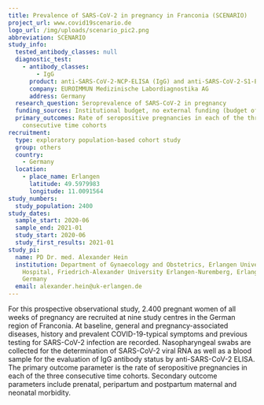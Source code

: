 ```yaml
---
title: Prevalence of SARS-CoV-2 in pregnancy in Franconia (SCENARIO)
project_url: www.covid19scenario.de
logo_url: /img/uploads/scenario_pic2.png
abbreviation: SCENARIO
study_info:
  tested_antibody_classes: null
  diagnostic_test:
    - antibody_classes:
        - IgG
      product: anti-SARS-CoV-2-NCP-ELISA (IgG) and anti-SARS-CoV-2-S1-ELISA (IgG)
      company: EUROIMMUN Medizinische Labordiagnostika AG
      address: Germany
  research_question: Seroprevalence of SARS-CoV-2 in pregnancy
  funding_sources: Institutional budget, no external funding (budget of sponsor/PI)
  primary_outcomes: Rate of seropositive pregnancies in each of the three
    consecutive time cohorts
recruitment:
  type: exploratory population-based cohort study
  group: others
  country:
    - Germany
  location:
    - place_name: Erlangen
      latitude: 49.5979983
      longitude: 11.0091564
study_numbers:
  study_population: 2400
study_dates:
  sample_start: 2020-06
  sample_end: 2021-01
  study_start: 2020-06
  study_first_results: 2021-01
study_pi:
  name: PD Dr. med. Alexander Hein
  institution: Department of Gynaecology and Obstetrics, Erlangen University
    Hospital, Friedrich-Alexander University Erlangen-Nuremberg, Erlangen,
    Germany
  email: alexander.hein@uk-erlangen.de
---
```

For this prospective observational study, 2.400 pregnant women of all weeks of pregnancy are recruited at nine study centres in the German region of Franconia. At baseline, general and pregnancy-associated diseases, history and prevalent COVID-19-typical symptoms and previous testing for SARS-CoV-2 infection are recorded. Nasopharyngeal swabs are collected for the determination of SARS-CoV-2 viral RNA as well as a blood sample for the evaluation of IgG antibody status by anti-SARS-CoV-2 ELISA. The primary outcome parameter is the rate of seropositive pregnancies in each of the three consecutive time cohorts. Secondary outcome parameters include prenatal, peripartum and postpartum maternal and neonatal morbidity.